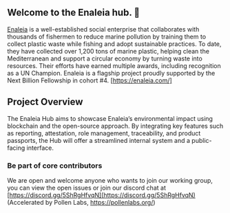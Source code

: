 ## Welcome to the Enaleia hub. 👋
[Enaleia](https://enaleia.com/) is a well-established social enterprise that collaborates with thousands of fishermen to reduce marine pollution by training them to collect plastic waste while fishing and adopt sustainable practices. To date, they have collected over 1,200 tons of marine plastic, helping clean the Mediterranean and support a circular economy by turning waste into resources. Their efforts have earned multiple awards, including recognition as a UN Champion. Enaleia is a flagship project proudly supported by the Next Billion Fellowship in cohort #4.  [https://enaleia.com/]

## Project Overview
The Enaleia Hub aims to showcase Enaleia’s environmental impact using blockchain and the open-source approach. By integrating key features such as reporting, attestation, role management, traceability, and product passports, the Hub will offer a streamlined internal system and a public-facing interface. 

### Be part of core contributors
We are open and welcome anyone who wants to join our working group, you can view the open issues or join our discord chat at [https://discord.gg/5ShRgHfvqN](https://discord.gg/5ShRgHfvqN)  (Accelerated by Pollen Labs, https://pollenlabs.org/)

